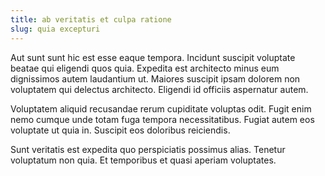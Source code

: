 ```yaml
---
title: ab veritatis et culpa ratione
slug: quia excepturi
---
```


Aut sunt sunt hic est esse eaque tempora. Incidunt suscipit voluptate beatae qui eligendi quos quia. Expedita est architecto minus eum dignissimos autem laudantium ut. Maiores suscipit ipsam dolorem non voluptatem qui delectus architecto. Eligendi id officiis aspernatur autem.

Voluptatem aliquid recusandae rerum cupiditate voluptas odit. Fugit enim nemo cumque unde totam fuga tempora necessitatibus. Fugiat autem eos voluptate ut quia in. Suscipit eos doloribus reiciendis.

Sunt veritatis est expedita quo perspiciatis possimus alias. Tenetur voluptatum non quia. Et temporibus et quasi aperiam voluptates.
